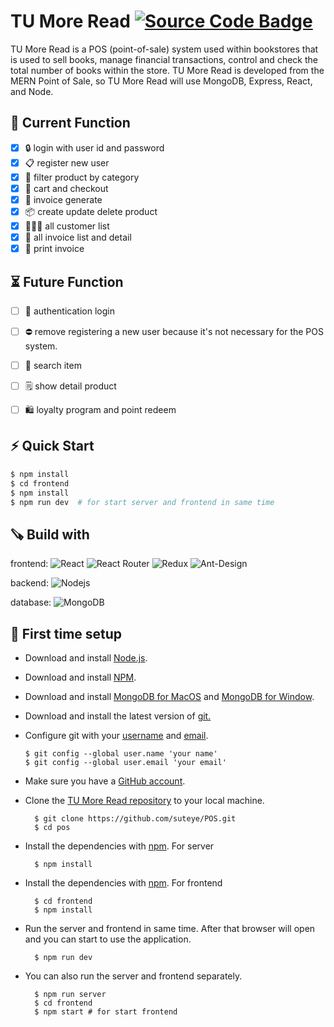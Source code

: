 # TU More Read <a href="https://youtu.be/s-VStr__320"><img src="https://img.shields.io/badge/click-for%20source%20code-orange" alt="Source Code Badge"></a>

TU More Read is a POS (point-of-sale) system used within bookstores that is used to sell books, manage financial transactions, control and check the total number of books within the store. TU More Read is developed from the MERN Point of Sale, so TU More Read will use MongoDB, Express, React, and Node.


## 📮 Current Function
- [x] 🔒 login with user id and password
- [x] 📋 register new user
- [x] 🔎 filter product by category
- [x] 🛒 cart and checkout
- [x] 🧾 invoice generate 
- [x] 📦 create update delete product
- [x] 💁🏻‍♀️ all customer list
- [x] 🧾 all invoice list and detail
- [x] 📇 print invoice 

## ⏳ Future Function
- [ ] 🔐  authentication login
- [ ]  ⛔️ remove registering a new user because it's not necessary for the POS system.
- [ ] 🔎  search item
- [ ] 🗒  show detail product
- [ ] 🛍  loyalty program and point redeem



## ⚡ Quick Start

```bash
$ npm install
$ cd frontend
$ npm install
$ npm run dev  # for start server and frontend in same time
```

## 🪚 Build with
frontend: ![React](https://img.shields.io/badge/react-%2320232a.svg?style=for-the-badge&logo=react&logoColor=%2361DAFB) ![React Router](https://img.shields.io/badge/React_Router-CA4245?style=for-the-badge&logo=react-router&logoColor=white) ![Redux](https://img.shields.io/badge/redux-%23593d88.svg?style=for-the-badge&logo=redux&logoColor=white) ![Ant-Design](https://img.shields.io/badge/-AntDesign-%230170FE?style=for-the-badge&logo=ant-design&logoColor=white)



backend: ![Nodejs](https://img.shields.io/badge/nodejs-%2361DAFB.svg?style=for-the-badge&logo=nodejs&logoColor=%2361DAFB) 


database: ![MongoDB](https://img.shields.io/badge/MongoDB-%234ea94b.svg?style=for-the-badge&logo=mongodb&logoColor=white)




## 🌟 First time setup

- Download and install [Node.js](https://nodejs.org/en/).
- Download and install [NPM](https://docs.npmjs.com/downloading-and-installing-node-js-and-npm).
- Download and install [MongoDB for MacOS](https://nextflow.in.th/2017/install-and-start-mongodb-macos-osx-thai/) and [MongoDB for Window](https://www.mongodb.com/docs/manual/tutorial/install-mongodb-on-windows/).
-  Download and install the latest version of [git.](https://git-scm.com/downloads)
- Configure git with your [username](https://docs.github.com/en/github/using-git/setting-your-username-in-git) and [email](https://docs.github.com/en/github/setting-up-and-managing-your-github-user-account/setting-your-commit-email-address).
  
    ```
  $ git config --global user.name 'your name'
  $ git config --global user.email 'your email'
    ```
- Make sure you have a [GitHub account](https://github.com/join).
- Clone the [TU More Read repository](https://github.com/suteye/POS.git) to your local machine.
  
  ```
    $ git clone https://github.com/suteye/POS.git 
    $ cd pos
  ```
- Install the dependencies with [npm](https://docs.npmjs.com/getting-started/installing-node-js). For server
  
  ```
    $ npm install
  ```
- Install the dependencies with [npm](https://docs.npmjs.com/getting-started/installing-node-js). For frontend
  
  ```
    $ cd frontend
    $ npm install
  ```
- Run the server and frontend in same time. After that browser will open and you can start to use the application.

  ```
    $ npm run dev
  ```

- You can also run the server and frontend separately.
  
  ```
    $ npm run server
    $ cd frontend 
    $ npm start # for start frontend
  ```


